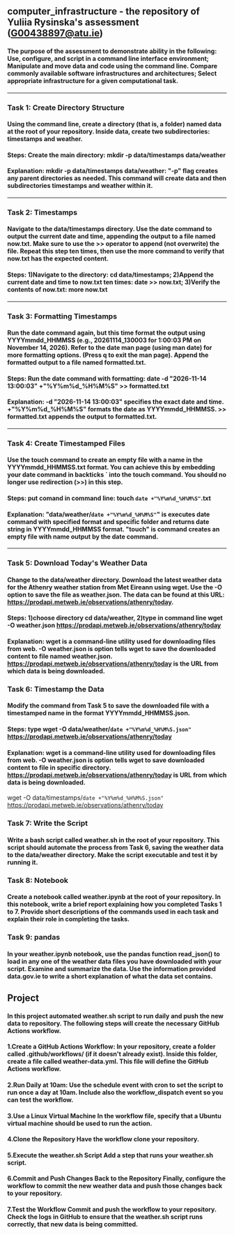 ## computer_infrastructure - the repository of Yuliia Rysinska's assessment (G00438897@atu.ie)

#### The purpose of the assessment to demonstrate ability in the following: Use, configure, and script in a command line interface environment; Manipulate and move data and code using the command line. Compare commonly available software infrastructures and architectures; Select appropriate infrastructure for a given computational task.
-----------------------------------------
### Task 1: Create Directory Structure
#### Using the command line, create a directory (that is, a folder) named data at the root of your repository. Inside data, create two subdirectories: timestamps and weather.
#### Steps: Create the main directory: mkdir -p data/timestamps data/weather
#### Explanation: mkdir -p data/timestamps data/weather:  "-p" flag creates any parent directories as needed. This command will create data and then subdirectories timestamps and weather within it.
--------------------------------------
### Task 2: Timestamps
#### Navigate to the data/timestamps directory. Use the date command to output the current date and time, appending the output to a file named now.txt. Make sure to use the >> operator to append (not overwrite) the file. Repeat this step ten times, then use the more command to verify that now.txt has the expected content.
#### Steps: 1)Navigate to the directory: cd data/timestamps; 2)Append the current date and time to now.txt ten times: date >> now.txt; 3)Verify the contents of now.txt: more now.txt
-----------------------------------------------
### Task 3: Formatting Timestamps
#### Run the date command again, but this time format the output using YYYYmmdd_HHMMSS (e.g., 20261114_130003 for 1:00:03 PM on November 14, 2026). Refer to the date man page (using man date) for more formatting options. (Press q to exit the man page). Append the formatted output to a file named formatted.txt.
#### Steps: Run the date command with formatting: date -d "2026-11-14 13:00:03" +"%Y%m%d_%H%M%S" >> formatted.txt
#### Explanation: -d "2026-11-14 13:00:03" specifies the exact date and time. +"%Y%m%d_%H%M%S" formats the date as YYYYmmdd_HHMMSS. >> formatted.txt appends the output to formatted.txt.
-------------------------------------------
### Task 4: Create Timestamped Files
#### Use the touch command to create an empty file with a name in the YYYYmmdd_HHMMSS.txt format. You can achieve this by embedding your date command in backticks ` into the touch command. You should no longer use redirection (>>) in this step.
#### Steps: put comand in command line: touch `date +"%Y%m%d_%H%M%S"`.txt
#### Explanation: "data/weather/`date +"%Y%m%d_%H%M%S"`" is executes date command with specified format and specific folder and returns date string in YYYYmmdd_HHMMSS format. "touch" is command creates an empty file with name output by the date command.
-------------------------
### Task 5: Download Today's Weather Data
#### Change to the data/weather directory. Download the latest weather data for the Athenry weather station from Met Eireann using wget. Use the -O <filename> option to save the file as weather.json. The data can be found at this URL: https://prodapi.metweb.ie/observations/athenry/today.
#### Steps: 1)choose directory cd data/weather, 2)type in command line wget -O weather.json https://prodapi.metweb.ie/observations/athenry/today
#### Explanation: wget is a command-line utility used for downloading files from web. -O weather.json is option tells wget to save the downloaded content to file named weather.json. https://prodapi.metweb.ie/observations/athenry/today is the URL from which data is being downloaded.

### Task 6: Timestamp the Data
#### Modify the command from Task 5 to save the downloaded file with a timestamped name in the format YYYYmmdd_HHMMSS.json.
#### Steps: type wget -O data/weather/`date +"%Y%m%d_%H%M%S.json"` https://prodapi.metweb.ie/observations/athenry/today
#### Explanation: wget is a command-line utility used for downloading files from web. -O weather.json is option tells wget to save downloaded content to file in specific directory. https://prodapi.metweb.ie/observations/athenry/today is URL from which data is being downloaded.
wget -O data/timestamps/`date +"%Y%m%d_%H%M%S.json"` https://prodapi.metweb.ie/observations/athenry/today

### Task 7: Write the Script
#### Write a bash script called weather.sh in the root of your repository. This script should automate the process from Task 6, saving the weather data to the data/weather directory. Make the script executable and test it by running it.

### Task 8: Notebook
#### Create a notebook called weather.ipynb at the root of your repository. In this notebook, write a brief report explaining how you completed Tasks 1 to 7. Provide short descriptions of the commands used in each task and explain their role in completing the tasks.

### Task 9: pandas
#### In your weather.ipynb notebook, use the pandas function read_json() to load in any one of the weather data files you have downloaded with your script. Examine and summarize the data. Use the information provided data.gov.ie to write a short explanation of what the data set contains.

## Project
#### In this project automated  weather.sh script to run daily and push the new data to repository. The following steps will create the necessary GitHub Actions workflow.

#### 1.Create a GitHub Actions Workflow: In your repository, create a folder called .github/workflows/ (if it doesn't already exist). Inside this folder, create a file called weather-data.yml. This file will define the GitHub Actions workflow.

#### 2.Run Daily at 10am: Use the schedule event with cron to set the script to run once a day at 10am. Include also the workflow_dispatch event so you can test the workflow.

#### 3.Use a Linux Virtual Machine In the workflow file, specify that a Ubuntu virtual machine should be used to run the action.

#### 4.Clone the Repository Have the workflow clone your repository.

#### 5.Execute the weather.sh Script Add a step that runs your weather.sh script.

#### 6.Commit and Push Changes Back to the Repository Finally, configure the workflow to commit the new weather data and push those changes back to your repository.

#### 7.Test the Workflow Commit and push the workflow to your repository. Check the logs in GitHub to ensure that the weather.sh script runs correctly, that new data is being committed.

